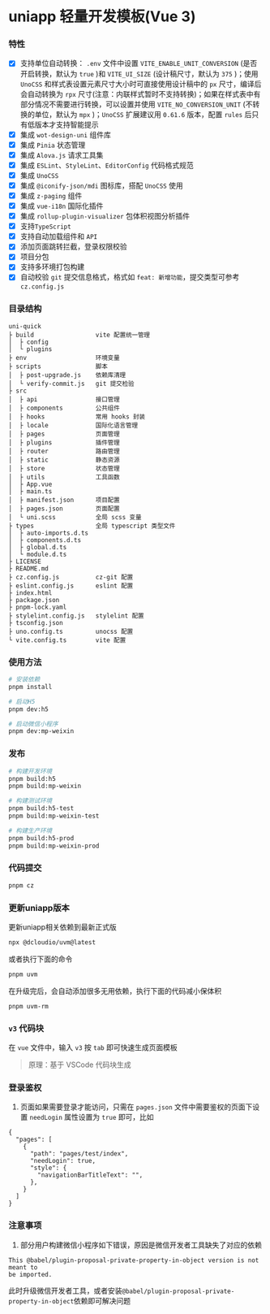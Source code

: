 # uniapp 轻量开发模板(Vue 3)

### 特性

- [x] 支持单位自动转换：
`.env` 文件中设置 `VITE_ENABLE_UNIT_CONVERSION` (是否开启转换，默认为 `true` )和 `VITE_UI_SIZE` (设计稿尺寸，默认为 `375` )；使用 `UnoCSS` 和样式表设置元素尺寸大小时可直接使用设计稿中的 `px` 尺寸，编译后会自动转换为 `rpx` 尺寸(注意：内联样式暂时不支持转换)；如果在样式表中有部分情况不需要进行转换，可以设置并使用 `VITE_NO_CONVERSION_UNIT` (不转换的单位，默认为 `mpx` )；`UnoCSS` 扩展建议用 `0.61.6` 版本，配置 `rules` 后只有低版本才支持智能提示
- [x] 集成 `wot-design-uni` 组件库
- [x] 集成 `Pinia` 状态管理
- [x] 集成 `Alova.js` 请求工具集
- [x] 集成 `ESLint`、`StyleLint`、`EditorConfig` 代码格式规范
- [x] 集成 `UnoCSS`
- [x] 集成 `@iconify-json/mdi` 图标库，搭配 `UnoCSS` 使用
- [x] 集成 `z-paging` 组件
- [x] 集成 `vue-i18n` 国际化插件
- [x] 集成 `rollup-plugin-visualizer` 包体积视图分析插件
- [x] 支持`TypeScript`
- [x] 支持自动加载组件和 `API`
- [x] 添加页面跳转拦截，登录权限校验
- [x] 项目分包
- [x] 支持多环境打包构建
- [x] 自动校验 `git` 提交信息格式，格式如 `feat: 新增功能`，提交类型可参考 `cz.config.js`

### 目录结构
```
uni-quick
├ build                 vite 配置统一管理
│  ├ config
│  └ plugins
├ env                   环境变量
├ scripts               脚本
│  ├ post-upgrade.js    依赖库清理
│  └ verify-commit.js   git 提交检验
├ src
│  ├ api                接口管理
│  ├ components         公共组件
│  ├ hooks              常用 hooks 封装
│  ├ locale             国际化语言管理
│  ├ pages              页面管理
│  ├ plugins            插件管理
│  ├ router             路由管理
│  ├ static             静态资源
│  ├ store              状态管理
│  ├ utils              工具函数
│  ├ App.vue
│  ├ main.ts
│  ├ manifest.json      项目配置
│  ├ pages.json         页面配置
│  └ uni.scss           全局 scss 变量
├ types                 全局 typescript 类型文件
│  ├ auto-imports.d.ts
│  ├ components.d.ts
│  ├ global.d.ts
│  └ module.d.ts
├ LICENSE
├ README.md
├ cz.config.js          cz-git 配置
├ eslint.config.js      eslint 配置
├ index.html
├ package.json
├ pnpm-lock.yaml
├ stylelint.config.js   stylelint 配置
├ tsconfig.json
├ uno.config.ts         unocss 配置
└ vite.config.ts        vite 配置
```

### 使用方法

```bash
# 安装依赖
pnpm install

# 启动H5
pnpm dev:h5

# 启动微信小程序
pnpm dev:mp-weixin
```

### 发布

```bash
# 构建开发环境
pnpm build:h5
pnpm build:mp-weixin

# 构建测试环境
pnpm build:h5-test
pnpm build:mp-weixin-test

# 构建生产环境
pnpm build:h5-prod
pnpm build:mp-weixin-prod
```

### 代码提交
```bash
pnpm cz
```

### 更新uniapp版本

更新uniapp相关依赖到最新正式版
```bash
npx @dcloudio/uvm@latest
```
或者执行下面的命令
```bash
pnpm uvm
```

在升级完后，会自动添加很多无用依赖，执行下面的代码减小保体积
```
pnpm uvm-rm
```

### `v3` 代码块
在 `vue` 文件中，输入 `v3` 按 `tab` 即可快速生成页面模板
> 原理：基于 VSCode 代码块生成

### 登录鉴权
1. 页面如果需要登录才能访问，只需在 `pages.json` 文件中需要鉴权的页面下设置 `needLogin` 属性设置为 `true` 即可，比如
```
{
  "pages": [
    {
      "path": "pages/test/index",
      "needLogin": true,
      "style": {
        "navigationBarTitleText": "",
      },
    }
  ]
}
```

### 注意事项
1. 部分用户构建微信小程序如下错误，原因是微信开发者工具缺失了对应的依赖
```
This @babel/plugin-proposal-private-property-in-object version is not meant to
be imported.
```
此时升级微信开发者工具，或者安装`@babel/plugin-proposal-private-property-in-object`依赖即可解决问题
